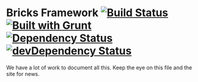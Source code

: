 Bricks Framework [![Build Status](https://travis-ci.org/BricksFramework/Bricks.png)](https://travis-ci.org/BricksFramework/Bricks) [![Built with Grunt](https://cdn.gruntjs.com/builtwith.png)](http://gruntjs.com/) [![Dependency Status](https://david-dm.org/BricksFramework/Bricks.png)](https://david-dm.org/BricksFramework/Bricks) [![devDependency Status](https://david-dm.org/BricksFramework/Bricks/dev-status.png)](https://david-dm.org/BricksFramework/Bricks#info=devDependencies)
==========
We have a lot of work to document all this. Keep the eye on this file and the site for news.